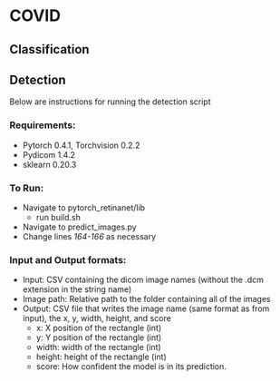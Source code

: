 # COVID

## Classification

## Detection
Below are instructions for running the detection script
### Requirements:
- Pytorch 0.4.1, Torchvision 0.2.2
- Pydicom 1.4.2
- sklearn 0.20.3

### To Run:
- Navigate to pytorch_retinanet/lib
  - run build.sh
- Navigate to predict_images.py
- Change lines *164-166* as necessary

### Input and Output formats:
- Input: CSV containing the dicom image names (without the .dcm extension in the string name)
- Image path: Relative path to the folder containing all of the images 
- Output: CSV file that writes the image name (same format as from input), the x, y, width, height, and score
  - x: X position of the rectangle (int)
  - y: Y position of the rectangle (int)
  - width: width of the rectangle (int)
  - height: height of the rectangle (int)
  - score: How confident the model is in its prediction. 
